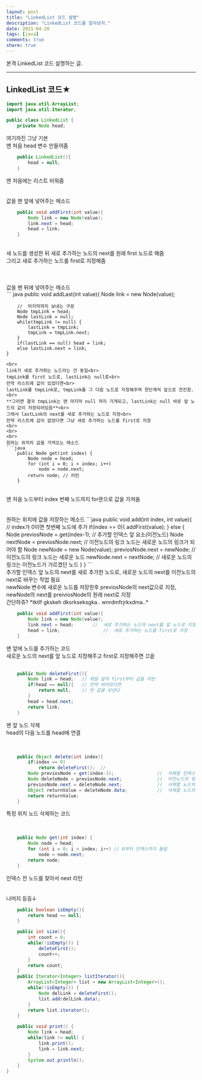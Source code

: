 ```yaml
---
layout: post
title: "LinkedList 코드 설명"
description: "LinkedList 코드를 알아보자."
date: 2021-04-20
tags: [java]
comments: true
share: true
---
```


본격 LinkedList 코드 설명하는 글.

---


## LinkedList 코드★

```java
import java.util.ArrayList;
import java.util.Iterator;

public class LinkedList {
	private Node head;

```
여기까진 그냥 기본<br>
맨 처음 head 변수 만들어줌 <br>

``` java
	public LinkedList(){
		head = null;
	}
``` 
맨 처음에는 리스트 비워줌
<br>
<br>
<br>
값을 맨 앞에 넣어주는 메소드
``` java
	public void addFirst(int value){
		Node link = new Node(value);
		link.next = head;
		head = link;
	}
```
<br>
새 노드를 생성한 뒤 새로 추가하는 노드의 next를 원래 first 노드로 해줌 <br>
그리고 새로 추가하는 노드를 first로 지정해줌<br>
<br>
<br>
<br>
값을 맨 뒤에 넣어주는 메소드
<br>
``` java
	public void addLast(int value){
		Node link = new Node(value);

		//	마지막까지 보내는 구문
		Node tmpLink = head;
		Node lastLink = null;
		while(tmpLink != null) {
			lastLink = tmpLink;
			tmpLink = tmpLink.next;
		}
		if(lastLink == null) head = link;
		else lastLink.next = link;
	}
```
<br>
link가 새로 추가하는 노드라는 건 동일<br>
tmpLink를 first 노드로, lastLink는 null로<br>
만약 리스트에 값이 있었다면<br>
lastLink를 tmpLink로, tmpLink를 그 다음 노드로 지정해주며 한단계씩 앞으로 전진함.<br>
**그러면 결국 tmpLink는 맨 마지막 null 까지 가게되고, lastLink는 null 바로 앞 노드의 값이 저장되어있음**<br>
그래서 lastLink의 next를 새로 추가하는 노드로 지정<br>
만약 리스트에 값이 없었다면 그냥 새로 추가하는 노드를 first로 지정
<br>
<br>
<br>
원하는 위치의 값을 가져오는 메소드
```java
	public Node get(int index) {
	    Node node = head;
	    for (int i = 0; i < index; i++)
	        node = node.next;
	    return node; // 리턴
	}
```
<br>
맨 처음 노드부터 index 번째 노드까지 for문으로 값을 가져옴
<br>
<br>
<br>
원하는 위치에 값을 저장하는 메소드
```java
	public void add(int index, int value){
		// index가 0이면 첫번째 노드에 추가
		if(index == 0){
			addFirst(value);
		} else {
			Node previosNode = get(index-1);	//	추가할 인덱스 앞 요소(이전노드)
			Node nextNode = previosNode.next;	//	이전노드의 링크 노드는 새로운 노드의 링크가 되어야 함
			Node newNode = new Node(value);
			previosNode.next = newNode;		//	이전노드의 링크 노드는 새로운 노드
			newNode.next = nextNode;		//	새로운 노드의 링크는 이전노드가 가르켰던 노드
		}
	}
```
<br>
추가할 인덱스 앞 노드의 next를 새로 추가한 노드로, 새로운 노드의 next를 이전노드의 next로 바꾸는 작업 필요<br>
newNode 변수에 새로운 노드를 저장한후 previosNode의 next값으로 지정, newNode의 next를 preiviosNode의 원래 next로 지정<br>
간단하쥬? *tktlf gkskeh dksrkseksgka.. wnrdmfrjrkxdma..*

```java
	public void addFirst(int value){
		Node link = new Node(value);
		link.next = head;		//	새로 추가하는 노드의 next를 앞 노드로 지정
		head = link;				//	새로 추가하는 노드를 first로 지정
	}
```
맨 앞에 노드를 추가하는 코드<br>
새로운 노드의 next를 앞 노드로 지정해주고 first로 지정해주면 끄읕
<br>
<br>
```java
	public Node deleteFirst(){
		Node link = head;	// 제일 앞의 first부터 값을 리턴
		if(head == null){	// 만약 비어있다면
			return null;	// 빈 값을 보낸다
		}
		head = head.next;
		return link;
	}

```
맨 앞 노드 삭제<br>
head의 다음 노드를 head에 연결
<br>
<br>
<br>
```java
	public Object delete(int index){
	    if(index == 0)
	        return deleteFirst();  // 
	    Node previosNode = get(index-1);				//	삭제할 인덱스 앞 요소(이전노드)
	    Node deleteNode = previosNode.next;				//	이전노드의 링크 노드는 삭제할 노드, 지금 삭제하면 노드를 연결할 수 없다. 
	    previosNode.next = deleteNode.next;				//	삭제할 노드의 링크노드가 이전노드의 링크노드가 되어야 삭제할 노드와의 연결이 끊어진다.
	    Object returnValue = deleteNode.data; 			//	삭제할 노드의 값을 리턴하기 위해 저장
	    return returnValue;
	}
```
특정 위치 노드 삭제하는 코드<br>
<br>
<br>
```java
	public Node get(int index) {
	    Node node = head;
	    for (int i = 0; i < index; i++) // 0부터 인덱스까지 돌림
	        node = node.next; 
	    return node;
	}
```
인덱스 전 노드를 찾아서 next 리턴<br>
<br>
<br>
나머지 등등↓
```java
	public boolean isEmpty(){
		return head == null;
	}

	public int size(){
		int count = 0;
		while(!isEmpty()) {
			deleteFirst();
			count++;
		}
		return count;
	}
	public Iterator<Integer> listIterator(){
		ArrayList<Integer> list = new ArrayList<Integer>();
		while(!isEmpty()) {
			Node delLink = deleteFirst();
			list.add(delLink.data);
		}
		return list.iterator();
	}

	public void print() {
		Node link = head;
		while(link != null) {
			link.print();
			link = link.next;
		}
		System.out.println();
	}
}
```
